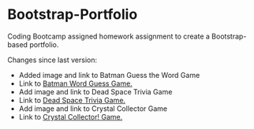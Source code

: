 # Bootstrap-Portfolio
Coding Bootcamp assigned homework assignment to create a Bootstrap-based portfolio.

Changes since last version:
- Added image and link to Batman Guess the Word Game
- Link to <a href="https://acarrillo2019.github.io/Word-Guess-Game/">Batman Word Guess Game.</a>
- Add image and link to Dead Space Trivia Game
- Link to <a href="https://acarrillo2019.github.io/TriviaGame/">Dead Space Trivia Game.</a>
- Add image and link to Crystal Collector Game
- Link to <a href="https://acarrillo2019.github.io/unit-4-game/">Crystal Collector! Game.</a>
